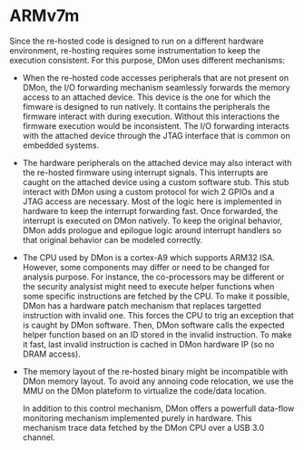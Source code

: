 # ARMv7m



Since the re-hosted code is designed to run on a different hardware environment, re-hosting requires some instrumentation to keep the execution consistent. For this purpose, DMon uses different mechanisms:

* When the re-hosted code accesses peripherals that are not present on DMon, the I/O forwarding mechanism seamlessly forwards the memory access to an attached device. This device is the one for which the fimware is designed to run natively. It contains the peripherals the firmware interact with during execution. Without this interactions the firmware execution would be inconsistent. The I/O forwarding interacts with the attached device through the JTAG interface that is common on embedded systems.
* The hardware peripherals on the attached device may also interact with the re-hosted firmware using interrupt signals. This interrupts are caught on the attached device using a custom software stub. This stub interact with DMon using a custom protocol for wich 2 GPIOs and a JTAG access are necessary. Most of the logic here is implemented in hardware to keep the interrupt forwarding fast. Once forwarded, the interrupt is executed on DMon natively. To keep the original behavior, DMon adds prologue and epilogue logic around interrupt handlers so that original behavior can be modeled correctly.
* The CPU used by DMon is a cortex-A9 which supports ARM32 ISA. However, some components may differ or need to be changed for analysis purpose. For instance, the co-processors may be different or the security analysist might need to execute helper functions when some specific instructions are fetched by the CPU. To make it possible, DMon has a hardware patch mechanism that replaces targetted instruction with invalid one. This forces the CPU to trig an exception that is caught by DMon software. Then, DMon software calls the expected helper function based on an ID stored in the invalid instruction. To make it fast, last invalid instruction is cached in DMon hardware IP \(so no DRAM access\).
* The memory layout of the re-hosted binary might be incompatible with DMon memory layout. To avoid any annoing code relocation, we use the MMU on the DMon plateform to virtualize the code/data location.

  In addition to this control mechanism, DMon offers a powerfull data-flow monitoring mechanism implemented purely in hardware. This mechanism trace data fetched by the DMon CPU over a USB 3.0 channel.

